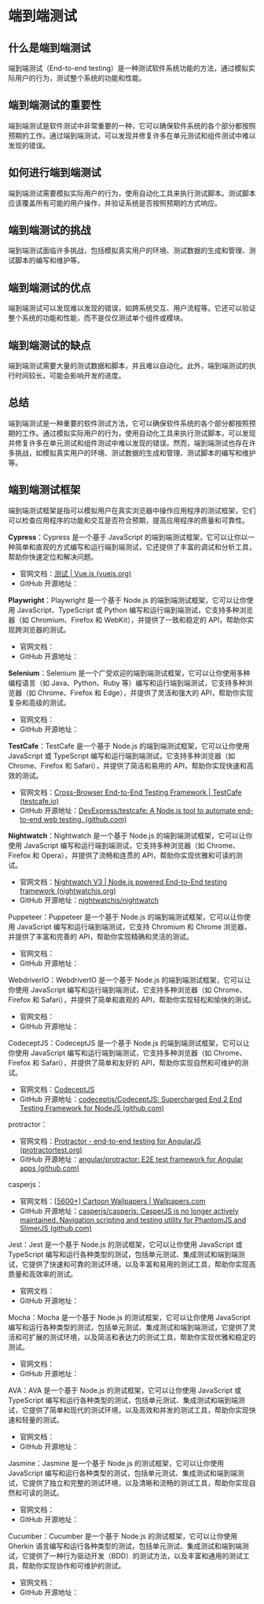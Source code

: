 # 端到端测试

## 什么是端到端测试

端到端测试（End-to-end testing）是一种测试软件系统功能的方法，通过模拟实际用户的行为，测试整个系统的功能和性能。

## 端到端测试的重要性

端到端测试是软件测试中非常重要的一种，它可以确保软件系统的各个部分都按照预期的工作。通过端到端测试，可以发现并修复许多在单元测试和组件测试中难以发现的错误。

## 如何进行端到端测试

端到端测试需要模拟实际用户的行为，使用自动化工具来执行测试脚本。测试脚本应该覆盖所有可能的用户操作，并验证系统是否按照预期的方式响应。

## 端到端测试的挑战

端到端测试面临许多挑战，包括模拟真实用户的环境、测试数据的生成和管理、测试脚本的编写和维护等。

## 端到端测试的优点

端到端测试可以发现难以发现的错误，如跨系统交互、用户流程等。它还可以验证整个系统的功能和性能，而不是仅仅测试单个组件或模块。

## 端到端测试的缺点

端到端测试需要大量的测试数据和脚本，并且难以自动化。此外，端到端测试的执行时间较长，可能会影响开发的进度。

## 总结

端到端测试是一种重要的软件测试方法，它可以确保软件系统的各个部分都按照预期的工作。通过模拟实际用户的行为，使用自动化工具来执行测试脚本，可以发现并修复许多在单元测试和组件测试中难以发现的错误。然而，端到端测试也存在许多挑战，如模拟真实用户的环境、测试数据的生成和管理、测试脚本的编写和维护等。

## 端到端测试框架

端到端测试框架是指可以模拟用户在真实浏览器中操作应用程序的测试框架，它们可以检查应用程序的功能和交互是否符合预期，提高应用程序的质量和可靠性。

**Cypress**：Cypress 是一个基于 JavaScript 的端到端测试框架，它可以让你以一种简单和直观的方式编写和运行端到端测试，它还提供了丰富的调试和分析工具，帮助你快速定位和解决问题。

- 官网文档：[测试 | Vue.js (vuejs.org)](https://cn.vuejs.org/guide/scaling-up/testing.html)
- GitHub 开源地址：

**Playwright**：Playwright 是一个基于 Node.js 的端到端测试框架，它可以让你使用 JavaScript、TypeScript 或 Python 编写和运行端到端测试，它支持多种浏览器（如 Chromium、Firefox 和 WebKit），并提供了一致和稳定的 API，帮助你实现跨浏览器的测试。

- 官网文档：
- GitHub 开源地址：

**Selenium**：Selenium 是一个广受欢迎的端到端测试框架，它可以让你使用多种编程语言（如 Java、Python、Ruby 等）编写和运行端到端测试，它支持多种浏览器（如 Chrome、Firefox 和 Edge），并提供了灵活和强大的 API，帮助你实现复杂和高级的测试。

- 官网文档：
- GitHub 开源地址：

**TestCafe**：TestCafe 是一个基于 Node.js 的端到端测试框架，它可以让你使用 JavaScript 或 TypeScript 编写和运行端到端测试，它支持多种浏览器（如 Chrome、Firefox 和 Safari），并提供了简洁和易用的 API，帮助你实现快速和高效的测试。

- 官网文档：[Cross-Browser End-to-End Testing Framework | TestСafe (testcafe.io)](https://testcafe.io/)
- GitHub 开源地址：[DevExpress/testcafe: A Node.js tool to automate end-to-end web testing. (github.com)](https://github.com/DevExpress/testcafe)

**Nightwatch**：Nightwatch 是一个基于 Node.js 的端到端测试框架，它可以让你使用 JavaScript 编写和运行端到端测试，它支持多种浏览器（如 Chrome、Firefox 和 Opera），并提供了流畅和连贯的 API，帮助你实现优雅和可读的测试。

- 官网文档：[Nightwatch V3 | Node.js powered End-to-End testing framework (nightwatchjs.org)](https://nightwatchjs.org/)
- GitHub 开源地址：[nightwatchjs/nightwatch](https://github.com/nightwatchjs/nightwatch)

Puppeteer：Puppeteer 是一个基于 Node.js 的端到端测试框架，它可以让你使用 JavaScript 编写和运行端到端测试，它支持 Chromium 和 Chrome 浏览器，并提供了丰富和完善的 API，帮助你实现精确和灵活的测试。

- 官网文档：
- GitHub 开源地址：

WebdriverIO：WebdriverIO 是一个基于 Node.js 的端到端测试框架，它可以让你使用 JavaScript 编写和运行端到端测试，它支持多种浏览器（如 Chrome、Firefox 和 Safari），并提供了简单和直观的 API，帮助你实现轻松和愉快的测试。

- 官网文档：
- GitHub 开源地址：

CodeceptJS：CodeceptJS 是一个基于 Node.js 的端到端测试框架，它可以让你使用 JavaScript 编写和运行端到端测试，它支持多种浏览器（如 Chrome、Firefox 和 Safari），并提供了简单和友好的 API，帮助你实现自然和可维护的测试。

- 官网文档：[CodeceptJS](https://codecept.io/)
- GitHub 开源地址：[codeceptjs/CodeceptJS: Supercharged End 2 End Testing Framework for NodeJS (github.com)](https://github.com/codeceptjs/CodeceptJS)

protractor：

- 官网文档：[Protractor - end-to-end testing for AngularJS (protractortest.org)](https://www.protractortest.org/#/)
- GitHub 开源地址：[angular/protractor: E2E test framework for Angular apps (github.com)](https://github.com/angular/protractor)

casperjs：

- 官网文档：[[5600+\] Cartoon Wallpapers | Wallpapers.com](https://wallpapers.com/cartoon)
- GitHub 开源地址：[casperjs/casperjs: CasperJS is no longer actively maintained. Navigation scripting and testing utility for PhantomJS and SlimerJS (github.com)](https://github.com/casperjs/casperjs)

Jest：Jest 是一个基于 Node.js 的测试框架，它可以让你使用 JavaScript 或 TypeScript 编写和运行各种类型的测试，包括单元测试、集成测试和端到端测试，它提供了快速和可靠的测试环境，以及丰富和易用的测试工具，帮助你实现高质量和高效率的测试。

- 官网文档：
- GitHub 开源地址：

Mocha：Mocha 是一个基于 Node.js 的测试框架，它可以让你使用 JavaScript 编写和运行各种类型的测试，包括单元测试、集成测试和端到端测试，它提供了灵活和可扩展的测试环境，以及简洁和表达力的测试工具，帮助你实现优雅和稳定的测试。

- 官网文档：
- GitHub 开源地址：

AVA：AVA 是一个基于 Node.js 的测试框架，它可以让你使用 JavaScript 或 TypeScript 编写和运行各种类型的测试，包括单元测试、集成测试和端到端测试，它提供了简单和现代的测试环境，以及高效和并发的测试工具，帮助你实现快速和轻量的测试。

- 官网文档：
- GitHub 开源地址：

Jasmine：Jasmine 是一个基于 Node.js 的测试框架，它可以让你使用 JavaScript 编写和运行各种类型的测试，包括单元测试、集成测试和端到端测试，它提供了独立和完整的测试环境，以及清晰和流畅的测试工具，帮助你实现自然和可读的测试。

- 官网文档：
- GitHub 开源地址：

Cucumber：Cucumber 是一个基于 Node.js 的测试框架，它可以让你使用 Gherkin 语言编写和运行各种类型的测试，包括单元测试、集成测试和端到端测试，它提供了一种行为驱动开发（BDD）的测试方法，以及丰富和通用的测试工具，帮助你实现协作和可维护的测试。

- 官网文档：
- GitHub 开源地址：



 

​          
